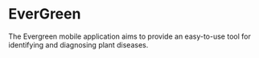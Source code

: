 # EverGreen
The Evergreen mobile application aims to provide an easy-to-use tool for identifying and diagnosing plant diseases.
